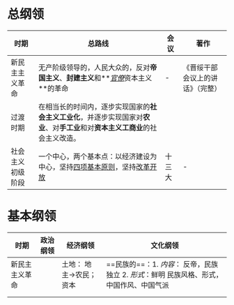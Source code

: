 # 总纲领
| 时期             | 总路线                                                       | 会议   | 著作                             |
| ---------------- | ------------------------------------------------------------ | ------ | -------------------------------- |
| 新民主主义革命   | 无产阶级领导的，人民大众的，反对**帝国主义**、**封建主义**和**<u>*官僚*</u>资本主义**的革命 | -      | 《晋绥干部会议上的讲话》（完整） |
| 过渡时期         | 在相当长的时间内，逐步实现国家的**社会主义工业化**，并逐步实现国家对**农业**、对**手工业**和对**资本主义工商业**的社会主义改造。 |        |                                  |
| 社会主义初级阶段 | 一个中心，两个基本点：以经济建设为中心，坚持[四项基本原则](https://zh.wikipedia.org/wiki/四项基本原则)，坚持[改革开放](https://zh.wikipedia.org/wiki/改革开放) | 十三大 | -                                |

# 基本纲领

| 时期           | 政治纲领 | 经济纲领                | 文化纲领                                                     |
| -------------- | -------- | ----------------------- | ------------------------------------------------------------ |
| 新民主主义革命 |          | 土地： 地主->农民；资本 | ==民族的==：1. *内容*： 反帝，民族独立 2. *形式*：鲜明 民族风格、形式，中国作风、中国气派 |
|                |          |                         |                                                              |
|                |          |                         |                                                              |

